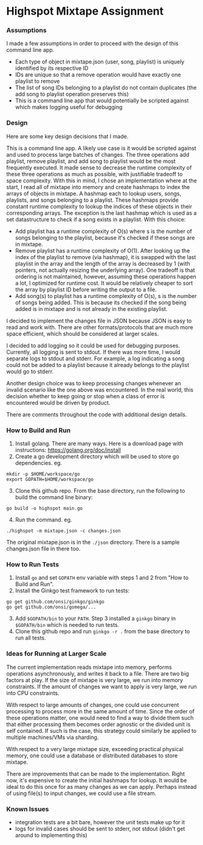 # Highspot Mixtape Assignment

### Assumptions
I made a few assumptions in order to proceed with the design of this command line app.
- Each type of object in mixtape.json (user, song, playlist) is uniquely identified by its respective ID
- IDs are unique so that a remove operation would have exactly one playlist to remove
- The list of song IDs belonging to a playlist do not contain duplicates (the add song to playlist operation preserves this)
- This is a command line app that would potentially be scripted against which makes logging useful for debugging

### Design
Here are some key design decisions that I made.

This is a command line app. A likely use case is it would be scripted against and used to process large batches of changes. The three operations add playlist, remove playlist, and add song to playlist would be the most frequently executed. It made sense to decrease the runtime complexity of these three operations as much as possible, with justifiable tradeoff to space complexity. With this in mind, I chose an implementation where at the start, I read all of mixtape into memory and create hashmaps to index the arrays of objects in mixtape. A hashmap each to lookup users, songs, playlists, and songs belonging to a playlist. These hashmaps provide constant runtime complexity to lookup the indices of these objects in their corresponding arrays. The exception is the last hashmap which is used as a set datastructure to check if a song exists in a playlist. With this choice:
- Add playlist has a runtime complexity of O(s) where s is the number of songs belonging to the playlist, because it's checked if these songs are in mixtape.
- Remove playlist has a runtime complexity of O(1). After looking up the index of the playlist to remove (via hashmap), it is swapped with the last playlist in the array and the length of the array is decreased by 1 (with pointers, not actually resizing the underlying array). One tradeoff is that ordering is not maintained, however, assuming these operations happen a lot, I optimized for runtime cost. It would be relatively cheaper to sort the array by playlist ID before writing the output to a file.
- Add song(s) to playlist has a runtime complexity of O(s), s is the number of songs being added. This is because its checked if the song being added is in mixtape and is not already in the existing playlist.

I decided to implement the changes file in JSON because JSON is easy to read and work with. There are other formats/protocols that are much more space efficient, which should be considered at larger scales.

I decided to add logging so it could be used for debugging purposes. Currently, all logging is sent to stdout. If there was more time, I would separate logs to stdout and stderr. For example, a log indicating a song could not be added to a playlist because it already belongs to the playlist would go to stderr.

Another design choice was to keep processing changes whenever an invalid scenario like the one above was encountered. In the real world, this decision whether to keep going or stop when a class of error is encountered would be driven by product.

There are comments throughout the code with additional design details.

### How to Build and Run
1. Install golang. There are many ways. Here is a download page with instructions: https://golang.org/doc/install
2. Create a go development directory which will be used to store go dependencies. eg.
```
mkdir -p $HOME/workspace/go
export GOPATH=$HOME/workspace/go
```
3. Clone this github repo. From the base directory, run the following to build the command line binary:
```
go build -o highspot main.go
```
4. Run the command. eg.
```
./highspot -m mixtape.json -c changes.json
```

The original mixtape.json is in the `./json` directory. There is a sample changes.json file in there too.

### How to Run Tests
1. Install `go` and set `GOPATH` env variable with steps 1 and 2 from "How to Build and Run".
2. Install the Ginkgo test framework to run tests:
```
go get github.com/onsi/ginkgo/ginkgo
go get github.com/onsi/gomega/...
```
3. Add `$GOPATH/bin` to your `PATH`. Step 3 installed a `ginkgo` binary in `$GOPATH/bin` which is needed to run tests.
4. Clone this github repo and run `ginkgo -r .` from the base directory to run all tests.

### Ideas for Running at Larger Scale
The current implementation reads mixtape into memory, performs operations asynchronously, and writes it back to a file. There are two big factors at play. If the size of mixtape is very large, we run into memory constraints. If the amount of changes we want to apply is very large, we run into CPU constraints.

With respect to large amounts of changes, one could use concurrent processing to process more in the same amount of time. Since the order of these operations matter, one would need to find a way to divide them such that either processing them becomes order agnostic or the divided unit is self contained. If such is the case, this strategy could similarly be applied to multiple machines/VMs via sharding.

With respect to a very large mixtape size, exceeding practical physical memory, one could use a database or distributed databases to store mixtape.

There are improvements that can be made to the implementation. Right now, it's expensive to create the initial hashmaps for lookup. It would be ideal to do this once for as many changes as we can apply. Perhaps instead of using file(s) to input changes, we could use a file stream.

### Known Issues
- integration tests are a bit bare, however the unit tests make up for it
- logs for invalid cases should be sent to stderr, not stdout (didn't get around to implementing this)